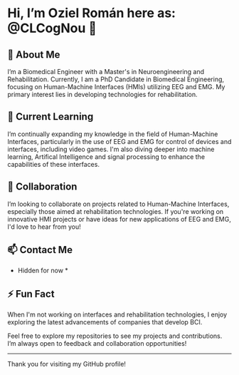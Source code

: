 # Hi, I’m Oziel Román here as: @CLCogNou 👋

## 👀 About Me
I’m a Biomedical Engineer with a Master's in Neuroengineering and Rehabilitation. Currently, I am a PhD Candidate in Biomedical Engineering, focusing on Human-Machine Interfaces (HMIs) utilizing EEG and EMG.
My primary interest lies in developing technologies for rehabilitation.

## 🌱 Current Learning
I’m continually expanding my knowledge in the field of Human-Machine Interfaces, particularly in the use of EEG and EMG for control of devices and interfaces, including video games.
I'm also diving deeper into machine learning, Artifical Intelligence and signal processing to enhance the capabilities of these interfaces.

## 💞️ Collaboration
I’m looking to collaborate on projects related to Human-Machine Interfaces, especially those aimed at rehabilitation technologies.
If you're working on innovative HMI projects or have ideas for new applications of EEG and EMG, I'd love to hear from you!

## 📫 Contact Me
* Hidden for now *

## ⚡ Fun Fact
When I'm not working on interfaces and rehabilitation technologies, I enjoy exploring the latest advancements of companies that develop BCI.

Feel free to explore my repositories to see my projects and contributions. I’m always open to feedback and collaboration opportunities!

---

Thank you for visiting my GitHub profile!
